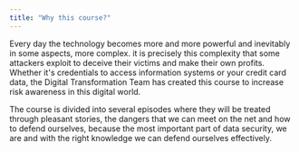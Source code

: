 ```yaml
---
title: "Why this course?"
---
```


Every day the technology becomes more and more powerful and inevitably in some aspects, more complex. it is precisely this complexity that some attackers exploit to deceive their victims and make their own profits. Whether it's credentials to access information systems or your credit card data, the Digital Transformation Team has created this course to increase risk awareness in this digital world.

The course is divided into several episodes where they will be treated through pleasant stories, the dangers that we can meet on the net and how to defend ourselves, because the most important part of data security, we are and with the right knowledge we can defend ourselves effectively.
